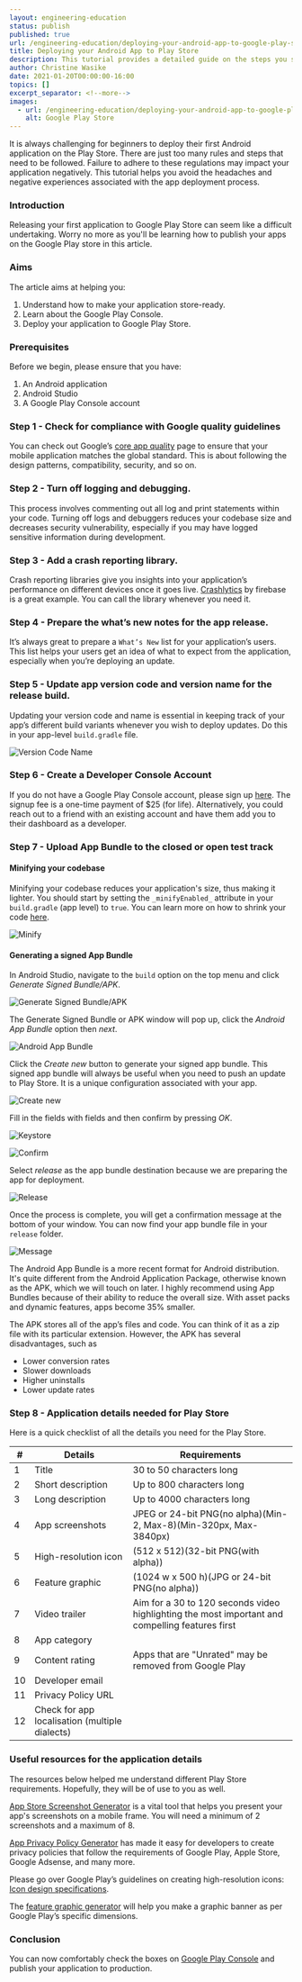 ```yaml
---
layout: engineering-education
status: publish
published: true
url: /engineering-education/deploying-your-android-app-to-google-play-store/index.md
title: Deploying your Android App to Play Store
description: This tutorial provides a detailed guide on the steps you should follow when deploying your Android application to the Play Store.
author: Christine Wasike
date: 2021-01-20T00:00:00-16:00
topics: []
excerpt_separator: <!--more-->
images:
  - url: /engineering-education/deploying-your-android-app-to-google-play-store/hero.jpg
    alt: Google Play Store
---
```

It is always challenging for beginners to deploy their first Android application on the Play Store. There are just too many rules and steps that need to be followed. Failure to adhere to these regulations may impact your application negatively. This tutorial helps you avoid the headaches and negative experiences associated with the app deployment process.
<!--more-->

### Introduction
Releasing your first application to Google Play Store can seem like a difficult undertaking. Worry no more as you'll be learning how to publish your apps on the Google Play store in this article. 

### Aims
The article aims at helping you:
1. Understand how to make your application store-ready.
2. Learn about the Google Play Console.
3. Deploy your application to Google Play Store. 

### Prerequisites
Before we begin, please ensure that you have:
1. An Android application
2. Android Studio
3. A Google Play Console account

### Step 1 - Check for compliance with Google quality guidelines
You can check out Google’s [core app quality](https://developer.android.com/docs/quality-guidelines/core-app-quality) page to ensure that your mobile application matches the global standard. This is about following the design patterns, compatibility, security, and so on.

### Step 2 - Turn off logging and debugging.
This process involves commenting out all log and print statements within your code. Turning off logs and debuggers reduces your codebase size and decreases security vulnerability, especially if you may have logged sensitive information during development.

### Step 3 - Add a crash reporting library.
Crash reporting libraries give you insights into your application’s performance on different devices once it goes live. [Crashlytics](https://firebase.google.com/docs/crashlytics) by firebase is a great example. You can call the library whenever you need it.

### Step 4 - Prepare the what’s new notes for the app release.
It’s always great to prepare a `What’s New` list for your application’s users. This list helps your users get an idea of what to expect from the application, especially when you’re deploying an update.

### Step 5 - Update app version code and version name for the release build.
Updating your version code and name is essential in keeping track of your app’s different build variants whenever you wish to deploy updates. Do this in your app-level `build.gradle` file.

![Version Code Name](/engineering-education/deploying-your-android-app-to-google-play-store/version_code_name.png)

### Step 6 - Create a Developer Console Account
If you do not have a Google Play Console account, please sign up [here](https://play.google.com/apps/publish). The signup fee is a one-time payment of $25 (for life). Alternatively, you could reach out to a friend with an existing account and have them add you to their dashboard as a developer.

### Step 7 - Upload App Bundle to the closed or open test track
#### Minifying your codebase
Minifying your codebase reduces your application's size, thus making it lighter. 
You should start by setting the `_minifyEnabled_` attribute in your `build.gradle` (app level) to `true`. You can learn more on how to shrink your code [here](https://developer.android.com/studio/build/shrink-code).

![Minify](/engineering-education/deploying-your-android-app-to-google-play-store/minify.png)

#### Generating a signed App Bundle
In Android Studio, navigate to the `build` option on the top menu and click _Generate Signed Bundle/APK_.

![Generate Signed Bundle/APK](/engineering-education/deploying-your-android-app-to-google-play-store/generate_app_bundle.png)

The Generate Signed Bundle or APK window will pop up, click the _Android App Bundle_ option then _next_.

![Android App Bundle](/engineering-education/deploying-your-android-app-to-google-play-store/android_app_bundle.png)

Click the _Create new_ button to generate your signed app bundle. This signed app bundle will always be useful when you need to push an update to Play Store. It is a unique configuration associated with your app.

![Create new](/engineering-education/deploying-your-android-app-to-google-play-store/create_new.png)

Fill in the fields with fields and then confirm by pressing _OK_.

![Keystore](/engineering-education/deploying-your-android-app-to-google-play-store/key_store.png)

![Confirm](/engineering-education/deploying-your-android-app-to-google-play-store/confirm.png)

Select _release_ as the app bundle destination because we are preparing the app for deployment.

![Release](/engineering-education/deploying-your-android-app-to-google-play-store/release.png)

Once the process is complete, you will get a confirmation message at the bottom of your window. You can now find your app bundle file in your `release` folder.

![Message](/engineering-education/deploying-your-android-app-to-google-play-store/message.png)

The Android App Bundle is a more recent format for Android distribution. It's quite different from the Android Application Package, otherwise known as the APK, which we will touch on later. I highly recommend using App Bundles because of their ability to reduce the overall size. With asset packs and dynamic features, apps become 35% smaller.

The APK stores all of the app’s files and code. You can think of it as a zip file with its particular extension. However, the APK has several disadvantages, such as
- Lower conversion rates
- Slower downloads
- Higher uninstalls
- Lower update rates

### Step 8 - Application details needed for Play Store
Here is a quick checklist of all the details you need for the Play Store.


| #   | Details                                        | Requirements |
| --- | --------------------                           | ----------- |
| 1   | Title                                          | 30 to 50 characters long |
| 2   | Short description                              | Up to 800 characters long |
| 3   | Long description                               | Up to 4000 characters long |
| 4   | App screenshots                                | JPEG or 24-bit PNG(no alpha)(Min-2, Max-8)(Min-320px, Max-3840px)|
| 5   | High-resolution icon                           | (512 x 512)(32-bit PNG(with alpha))|
| 6   | Feature graphic                                | (1024 w x 500 h)(JPG or 24-bit PNG(no alpha)) |
| 7   | Video trailer                                  | Aim for a 30 to 120 seconds video highlighting the most important and compelling features first|
| 8   | App category                                   |  |
| 9   | Content rating                                 | Apps that are "Unrated" may be removed from Google Play |
| 10  | Developer email                                |  |
| 11  | Privacy Policy URL                             |  |
| 12  | Check for app localisation (multiple dialects) |  |


### Useful resources for the application details
The resources below helped me understand different Play Store requirements. Hopefully, they will be of use to you as well.

[App Store Screenshot Generator](https://www.appstorescreenshot.com/) is a vital tool that helps you present your app's screenshots on a mobile frame. You will need a minimum of 2 screenshots and a maximum of 8.

[App Privacy Policy Generator](https://app-privacy-policy-generator.firebaseapp.com/) has made it easy for developers to create privacy policies that follow the requirements of Google Play, Apple Store, Google Adsense, and many 
more.

Please go over Google Play’s guidelines on creating high-resolution icons: [Icon design specifications](https://developer.android.com/google-play/resources/icon-design-specifications).

The [feature graphic generator](https://www.norio.be/graphic-generator/) will help you make a graphic banner as per Google Play’s specific dimensions.

### Conclusion
You can now comfortably check the boxes on [Google Play Console](https://play.google.com/apps/publish) and publish your application to production.